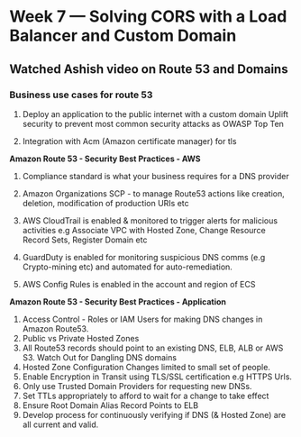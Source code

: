 # Week 7 — Solving CORS with a Load Balancer and Custom Domain

## Watched Ashish video on Route 53 and Domains

### Business use cases for route 53

1. Deploy an application to the public internet with a custom domain
Uplift security to prevent most common security attacks as OWASP Top Ten

2. Integration with Acm (Amazon certificate manager) for tls

<b>Amazon Route 53 - Security Best Practices - AWS</b>

1. Compliance standard is what your business requires for a DNS provider

2. Amazon Organizations SCP - to manage Route53 actions like creation, deletion, modification of production URIs etc

3. AWS CloudTrail is enabled & monitored to trigger alerts for malicious activities e.g Associate VPC with Hosted Zone, Change Resource Record Sets, Register Domain etc

4. GuardDuty is enabled for monitoring suspicious DNS comms (e.g Crypto-mining etc) and automated for auto-remediation.
5. AWS Config Rules is enabled in the account and region of ECS

<b>Amazon Route 53 - Security Best Practices - Application</b>

1. Access Control - Roles or IAM Users for making DNS changes in Amazon Route53.
2. Public vs Private Hosted Zones
3. All Route53 records should point to an existing DNS, ELB, ALB or AWS S3. Watch Out for Dangling DNS domains
4. Hosted Zone Configuration Changes limited to small set of people.
5. Enable Encryption in Transit using TLS/SSL certification e.g HTTPS Urls.
6. Only use Trusted Domain Providers for requesting new DNSs.
7. Set TTLs appropriately to afford to wait for a change to take effect
8. Ensure Root Domain Alias Record Points to ELB
9. Develop process for continuously verifying if DNS (& Hosted Zone) are all current and valid.